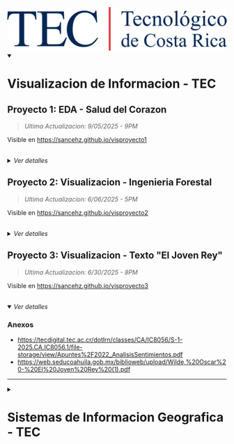 <img alt="TECNOLOGICO DE COSTA RICA" src="imagenes/logotec.png" height="100">

<details open>
<summary>
<h1> Visualizacion de Informacion - TEC </h1>
</summary>

## Proyecto 1: EDA - Salud del Corazon
> _Ultima Actualizacion: 9/05/2025 - 9PM_

Visible en https://sancehz.github.io/visproyecto1

<br>


<details>
 <summary>
  <i>Ver detalles</i>
 </summary>

### Referencias
- Chen Y., Vaccarino V., Williams C., Butler J., Berkman L. & Krumholz H. (1999) Risk factors for heart failure in the elderly: a prospective community-based study. *The American Journal of Medicine.* [doi.org/10.1016/S0002-9343(99)00126-6](https://doi.org/10.1016/S0002-9343(99)00126-6)

- Pearson T. (1996) Alcohol and Heart Disease. *American Heart Association Journals.* [doi.org/10.1161/01.CIR.94.11.3023](https://doi.org/10.1161/01.CIR.94.11.3023)

- Stern S., Behar S. & Gottlieb S. (2003) Aging and Diseases of the Heart. *American Heart Association Journals.* [doi.org/10.1161/01.CIR.0000086898.96021.B9](https://doi.org/10.1161/01.CIR.0000086898.96021.B9)

- Wirtz P. & von Känel R. (2017) Psychological Stress, Inflammation, and Coronary Heart Disease. *Curr Cardiol Rep.* [doi.org/10.1007/s11886-017-0919-x](https://doi.org/10.1007/s11886-017-0919-x)

---

</details>

## Proyecto 2: Visualizacion - Ingenieria Forestal 
> _Ultima Actualizacion: 6/06/2025 - 5PM_

Visible en https://sancehz.github.io/visproyecto2

<br>


<details>
 <summary>
  <i>Ver detalles</i>
 </summary>

### Anexos
- https://www.tec.ac.cr/ingenieria-forestal
- https://www.tec.ac.cr/licenciatura-ingenieria-forestal-enfasis-manejo-produccion-forestal

---

</details>

## Proyecto 3: Visualizacion - Texto "El Joven Rey" 
> _Ultima Actualizacion: 6/30/2025 - 8PM_

Visible en https://sancehz.github.io/visproyecto3

<br>


<details open>
 <summary>
  <i>Ver detalles</i>
 </summary>

### Anexos
- https://tecdigital.tec.ac.cr/dotlrn/classes/CA/IC8056/S-1-2025.CA.IC8056.1/file-storage/view/Apuntes%2F2022_AnalisisSentimientos.pdf
- https://web.seducoahuila.gob.mx/biblioweb/upload/Wilde,%20Oscar%20-%20El%20Joven%20Rey%20(1).pdf
---

</details>


</details>

<details>
<summary>
<h1> Sistemas de Informacion Geografica - TEC </h1>
</summary>


## Proyecto 1: Mapa del Condominio Florencia
> _Ultima Actualizacion: 9/19/2024 - 6PM_

Visible en https://sancehz.github.io/sigproyecto1

<i><b>Nota importante:</b> El archivo <code><a href="https://github.com/Sancehz/sancehz.github.io/blob/main/index.html">index.html</a></code> fue modificado accidentalmente al actualizar el archivo <code>index.html</code> correspondiente al proyecto 2, los cambios han sido revertidos a la version anterior, pero si desea revisar la integridad de esta correccion el archivo puede ser comparado con el <code>index.html</code> original del commit <a href="https://github.com/Sancehz/sancehz.github.io/tree/8a1a07a038d157a7122f9aca8b0a79bed83caf6f">#8a1a07a
</a></i><br>


<details>
 <summary>
  <i>Ver detalles</i>
 </summary>

### Recursos
OpenStreetMap contributors. (2024). _Mapa del condominio Florencia en Cartago, Costa Rica. OpenStreetMap._
 - https://www.openstreetmap.org/#map=19/9.865662/-83.892157 
  
Agafonkin, V. (2010). _Leaflet: An open-source JavaScript library for interactive maps_. 
 - https://leafletjs.com/reference.html 
  
Lnaweisu (2013). _Leaflet Polygon Fill Pattern (v0.7)_. 
 - https://github.com/lwsu/leaflet-polygon-fillPattern

---

</details>

<br>


## Proyecto 2: Mapas de Calor - Temblores en CR
> _Ultima Actualizacion: 10/27/2024 - 7PM_

Visible en https://sancehz.github.io/sigproyecto2

Descargables:
- https://github.com/Sancehz/sancehz.github.io/releases/tag/v.1.0.0-proyecto-2

<details>
 <summary>
  <i>Ver detalles</i>
 </summary>
 
### Recursos
Agafonkin, V. (2010). _Leaflet: An open-source JavaScript library for interactive maps_. 
 - https://leafletjs.com/reference.html 
  
Lnaweisu (2013). _Leaflet Polygon Fill Pattern (v0.7)_. 
 - https://github.com/lwsu/leaflet-polygon-fillPattern 

---
</details>

<br>

## Proyecto 3: Mapas de Mosaico - Liberia Costa Rica
> _Ultima Actualizacion: 11/24/2024 - 10PM_

Visible en https://sancehz.github.io/sigproyecto3

<details>
 <summary>
  <i>Ver detalles</i>
 </summary>
 
### Recursos
Agafonkin, V. (2010). *Leaflet: An open-source JavaScript library for interactive maps.* Leaflet.
 - https://leafletjs.com/reference.html

GRASS GIS Team. (2024). *GRASS GIS: Bringing advanced geospatial technologies to the world.*
 - https://grass.osgeo.org/

OpenStreetMap contributors. (2024). *Mapa del canton de Liberia, Costa Rica.* OpenStreetMap. 
 - https://www.openstreetmap.org/  

Tardie, J. (2017). *MButil: Importer and Exporter of MBTiles.* MButil.
 - https://github.com/mapbox/mbutil

TileMill Project. (2019). *TileMill is a modern map design studio.* TileMill.
 - https://tilemill-project.github.io/tilemill/

---
</details>




